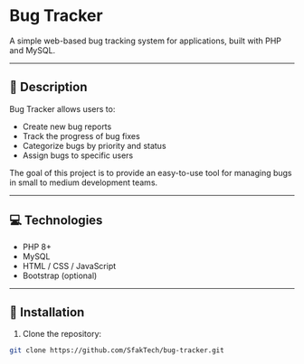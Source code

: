 # Bug Tracker

A simple web-based bug tracking system for applications, built with PHP and MySQL.

---

## 🔹 Description
Bug Tracker allows users to:
- Create new bug reports
- Track the progress of bug fixes
- Categorize bugs by priority and status
- Assign bugs to specific users

The goal of this project is to provide an easy-to-use tool for managing bugs in small to medium development teams.

---

## 💻 Technologies
- PHP 8+
- MySQL
- HTML / CSS / JavaScript
- Bootstrap (optional)

---

## 🚀 Installation
1. Clone the repository:
```bash
git clone https://github.com/SfakTech/bug-tracker.git
